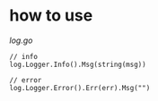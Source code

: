 # how to use

*log.go*
```
// info
log.Logger.Info().Msg(string(msg))

// error
log.Logger.Error().Err(err).Msg("")
```
